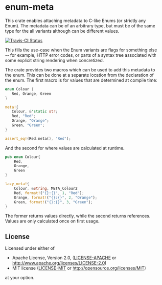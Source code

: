 enum-meta
=========

This crate enables attaching metadata to C-like Enums (or strictly any
Enum). The metadata can be of an arbitrary type, but must be of the
same type for the all variants although can be different values.


[![Travis-CI Status](https://travis-ci.org/phillord/enum_meta.svg?branch=master)](https://travis-ci.org/phillord/enum_meta)

This fills the use-case when the Enum variants are flags for something
else -- for example, HTTP error codes, or parts of a syntax tree
associated with some explicit string rendering when concretized.

The crate provides two macros which can be used to add this metadata
to the enum. This can be done at a separate location from the
declaration of the enum. The first macro is for values that are
determined at compile time:

```rust
enum Colour {
   Red, Orange, Green
}

meta!{
   Colour, &'static str;
   Red, "Red";
   Orange, "Orange";
   Green, "Green";
}

assert_eq!(Red.meta(), "Red");
```

And the second for where values are calculated at runtime.

```rust
pub enum Colour{
    Red,
    Orange,
    Green
}

lazy_meta!{
    Colour, &String, META_Colour2
    Red, format!("{}:{}", 1, "Red");
    Orange, format!("{}:{}", 2, "Orange");
    Green, format!("{}:{}", 3, "Green");
}
```

The former returns values directly, while the second returns
references. Values are only calculated once on first usage.

## License

Licensed under either of

 * Apache License, Version 2.0, ([LICENSE-APACHE](LICENSE-APACHE) or http://www.apache.org/licenses/LICENSE-2.0)
 * MIT license ([LICENSE-MIT](LICENSE-MIT) or http://opensource.org/licenses/MIT)

at your option.
